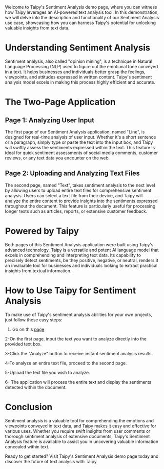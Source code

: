 Welcome to Taipy's Sentiment Analysis demo page, where you can witness how Taipy leverages an AI-powered text analysis tool. In this demonstration, we will delve into the description and functionality of our Sentiment Analysis use case, showcasing how you can harness Taipy's potential for unlocking valuable insights from text data.

# Understanding Sentiment Analysis
Sentiment analysis, also called "opinion mining", is a technique in Natural Language Processing (NLP) used to figure out the emotional tone conveyed in a text. It helps businesses and individuals better grasp the feelings, viewpoints, and attitudes expressed in written content. Taipy's sentiment analysis model excels in making this process highly efficient and accurate.

# The Two-Page Application

## Page 1: Analyzing User Input
The first page of our Sentiment Analysis application, named "Line", is designed for real-time analysis of user input. Whether it's a short sentence or a paragraph, simply type or paste the text into the input box, and Taipy will swiftly assess the sentiments expressed within the text. This feature is ideal for quick sentiment assessments of social media comments, customer reviews, or any text data you encounter on the web.

## Page 2: Uploading and Analyzing Text Files
The second page, named "Text", takes sentiment analysis to the next level by allowing users to upload entire text files for comprehensive sentiment analysis. Users can select a text file from their device, and Taipy will analyze the entire content to provide insights into the sentiments expressed throughout the document. This feature is particularly useful for processing longer texts such as articles, reports, or extensive customer feedback.

# Powered by Taipy
Both pages of this Sentiment Analysis application were built using Taipy's advanced technology. Taipy is a versatile and potent AI language model that excels in comprehending and interpreting text data. Its capability to precisely detect sentiments, be they positive, negative, or neutral, renders it an invaluable tool for businesses and individuals looking to extract practical insights from textual information.

# How to Use Taipy for Sentiment Analysis
To make use of Taipy's sentiment analysis abilities for your own projects, just follow these easy steps:

1. Go on this [page](https://sentiment-analysis.taipy.cloud/line)

2-On the first page, input the text you want to analyze directly into the provided text box.

3-Click the "Analyze" button to receive instant sentiment analysis results.

4-To analyze an entire text file, proceed to the second page.

5-Upload the text file you wish to analyze.

6- The application will process the entire text and display the sentiments detected within the document.



# Conclusion
Sentiment analysis is a valuable tool for comprehending the emotions and viewpoints conveyed in text data, and Taipy makes it easy and effective for various uses. Whether you require swift insights from user comments or thorough sentiment analysis of extensive documents, Taipy's Sentiment Analysis feature is available to assist you in uncovering valuable information concealed within text.

Ready to get started? Visit Taipy's Sentiment Analysis demo page today and discover the future of text analysis with Taipy.

